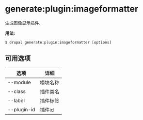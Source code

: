 # generate:plugin:imageformatter
生成图像显示插件.

**用法:**
```
$ drupal generate:plugin:imageformatter [options] 
```

## 可用选项
选项 | 详细
-------|-------------
--module | 模块名称
--class | 插件类名
--label | 插件标签
--plugin-id | 插件id
